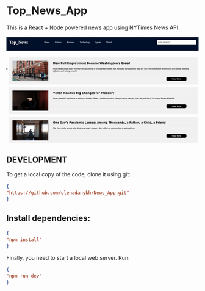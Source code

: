 # Top_News_App


This is a React + Node powered news app using NYTimes News API.


![](demo.gif)


## DEVELOPMENT
To get a local copy of the code, clone it using git:

```json
{
"https://github.com/olenadanykh/News_App.git"
}
```

## Install dependencies:

```json
{
"npm install"
}
```
Finally, you need to start a local web server. Run:

```json
{
"npm run dev"
}
```

